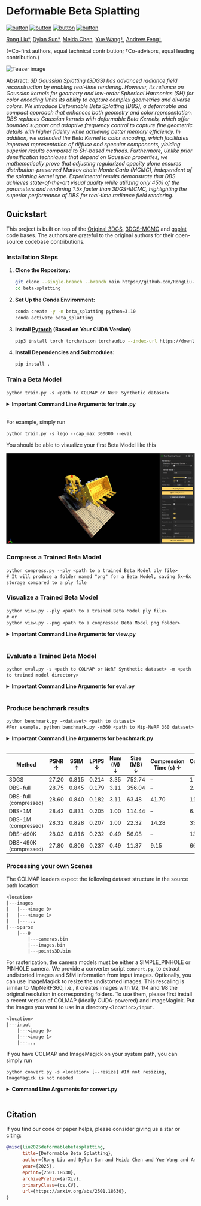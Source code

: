 # Deformable Beta Splatting

[![button](https://img.shields.io/badge/Project-Website-blue.svg?style=social&logo=Google-Chrome)](https://rongliu-leo.github.io/beta-splatting/)
[![button](https://img.shields.io/badge/Paper-arXiv-red.svg?style=social&logo=arXiv)](https://arxiv.org/abs/2501.18630)
[![button](https://img.shields.io/youtube/views/3ts52fBZRDs)](https://www.youtube.com/watch?v=3ts52fBZRDs)
[![button](https://img.shields.io/endpoint.svg?url=https://paperswithcode.com/badge/deformable-beta-splatting/novel-view-synthesis-on-nerf)](https://paperswithcode.com/sota/novel-view-synthesis-on-nerf?p=deformable-beta-splatting)




<span class="author-block">
  <a href="https://rongliu-leo.github.io/">Rong Liu*</a>,
</span>
<span class="author-block">
  <a href="">Dylan Sun*</a>,
</span>
<span class="author-block">
  <a href="https://www.linkedin.com/in/meida-chen-938a265b/">Meida Chen</a>,
</span>
<span class="author-block">
  <a href="https://yuewang.xyz/">Yue Wang†</a>,
</span>
<span class="author-block">
  <a href="https://scholar.google.com/citations?user=JKWxGfsAAAAJ&hl=en">Andrew Feng†</a>
</span>

(*Co-first authors, equal technical contribution; †Co-advisors, equal leading contribution.)

![Teaser image](assets/teaser.png)

Abstract: *3D Gaussian Splatting (3DGS) has advanced radiance field reconstruction by enabling real-time rendering. However, its reliance on Gaussian kernels for geometry and low-order Spherical Harmonics (SH) for color encoding limits its ability to capture complex geometries and diverse colors.
We introduce Deformable Beta Splatting (DBS), a deformable and compact approach that enhances both geometry and color representation. DBS replaces Gaussian kernels with deformable Beta Kernels, which offer bounded support and adaptive frequency control to capture fine geometric details with higher fidelity while achieving better memory efficiency. In addition, we extended the Beta Kernel to color encoding, which facilitates improved representation of diffuse and specular components, yielding superior results compared to SH-based methods. Furthermore, Unlike prior densification techniques that depend on Gaussian properties, we mathematically prove that adjusting regularized opacity alone ensures distribution-preserved Markov chain Monte Carlo (MCMC), independent of the splatting kernel type. Experimental results demonstrate that DBS achieves state-of-the-art visual quality while utilizing only 45\% of the parameters and rendering 1.5x faster than 3DGS-MCMC, highlighting the superior performance of DBS for real-time radiance field rendering.*

## Quickstart

This project is built on top of the [Original 3DGS](https://github.com/graphdeco-inria/gaussian-splatting), [3DGS-MCMC](https://github.com/ubc-vision/3dgs-mcmc) and [gsplat](https://github.com/nerfstudio-project/gsplat) code bases. The authors are grateful to the original authors for their open-source codebase contributions.

### Installation Steps

1. **Clone the Repository:**
   ```sh
   git clone --single-branch --branch main https://github.com/RongLiu-Leo/beta-splatting.git
   cd beta-splatting
   ```
1. **Set Up the Conda Environment:**
    ```sh
    conda create -y -n beta_splatting python=3.10
    conda activate beta_splatting
    ```
1. **Install [Pytorch](https://pytorch.org/get-started/locally/) (Based on Your CUDA Version)**
    ```sh
    pip3 install torch torchvision torchaudio --index-url https://download.pytorch.org/whl/cu118
    ```
1. **Install Dependencies and Submodules:**
    ```sh
    pip install .
    ```

### Train a Beta Model
```shell
python train.py -s <path to COLMAP or NeRF Synthetic dataset>
```
<details>
<summary><span style="font-weight: bold;">Important Command Line Arguments for train.py</span></summary>

  #### --source_path / -s
  Path to the source directory containing a COLMAP or Synthetic NeRF data set.
  #### --cap_max
  Number of primitives that the final model produces.
  #### --model_path / -m 
  Path where the trained model should be stored.
  #### --resolution / -r
  Image resolution downsample factor.
  #### --white_background / -w
  Whether use white background.
  #### --eval
  Whether use evaluation mode.
  #### --sh_degree
  Degree used in Spherical Harmonics (SH).
  #### --sb_number
  Light source number used in Spherical Betas (SB).

</details>
<br>

For example, simply run
```shell
python train.py -s lego --cap_max 300000 --eval
```
You should be able to visualize your first Beta Model like this

![Lego Demo](assets/lego.png)

### Compress a Trained Beta Model
```shell
python compress.py --ply <path to a trained Beta Model ply file>
# It will produce a folder named "png" for a Beta Model, saving 5x~6x storage compared to a ply file
```

### Visualize a Trained Beta Model
```shell
python view.py --ply <path to a trained Beta Model ply file>
# or
python view.py --png <path to a compressed Beta Model png folder>
```
<details>
<summary><span style="font-weight: bold;">Important Command Line Arguments for view.py</span></summary>

  #### --ply
  Path to a trained Beta Model.
  #### --port
  Port to connect to the viewer.

</details>
<br>

### Evaluate a Trained Beta Model
```shell
python eval.py -s <path to COLMAP or NeRF Synthetic dataset> -m <path to trained model directory> 
```
<details>
<summary><span style="font-weight: bold;">Important Command Line Arguments for eval.py</span></summary>

  #### --source_path / -s
  Path to the source directory containing a COLMAP or Synthetic NeRF data set.
  #### --model_path / -m 
  Path to the trained model directory where the trained model should be stored (```output/<random>``` by default).
  #### --iteration
  Loading trained iteration for rendering. "Best" by default.

</details>
<br>

### Produce benchmark results
```shell
python benchmark.py -<dataset> <path to dataset>
#For example, python benchmark.py -m360 <path to Mip-NeRF 360 dataset>
```
<details>
<summary><span style="font-weight: bold;">Important Command Line Arguments for benchmark.py</span></summary>

  #### --output_path
  Path to output directory. "eval" by default.
  #### --mipnerf360 / -m360
  Path to Mip-NeRF360 dataset
  #### --tanksandtemples / -tat 
  Path to Tanks and Temples dataset
  #### --deepblending / -db 
  Path to Deep Blending dataset
  #### --nerfsynthetic / -ns
  Path to NeRF Synthetic dataset

</details>
<br>

| Method                      | PSNR ↑ | SSIM ↑ | LPIPS ↓ | Num (M) ↓ | Size (MB) ↓ | Compression Time (s) ↓ | Compression Ratio ↑ |
|-----------------------------|--------|--------|---------|-----------|-------------|------------------------|---------------------|
| 3DGS                        | 27.20  | 0.815  | 0.214   | 3.35      | 752.74      | –                      | 1                   |
| DBS-full                    | 28.75  | 0.845  | 0.179   | 3.11      | 356.04      | –                      | 2.11                |
| DBS-full (compressed)       | 28.60  | 0.840  | 0.182   | 3.11      | 63.48       | 41.70                  | 11.86               |
| DBS-1M                      | 28.42  | 0.831  | 0.205   | 1.00      | 114.44      | –                      | 6.58                |
| DBS-1M (compressed)         | 28.32  | 0.828  | 0.207   | 1.00      | 22.32       | 14.28                  | 33.72               |
| DBS-490K                    | 28.03  | 0.816  | 0.232   | 0.49      | 56.08       | –                      | 13.42               |
| DBS-490K (compressed)       | 27.80  | 0.806  | 0.237   | 0.49      | 11.37       | 9.15                   | 66.20               |


### Processing your own Scenes

The COLMAP loaders expect the following dataset structure in the source path location:

```
<location>
|---images
|   |---<image 0>
|   |---<image 1>
|   |---...
|---sparse
    |---0
        |---cameras.bin
        |---images.bin
        |---points3D.bin
```

For rasterization, the camera models must be either a SIMPLE_PINHOLE or PINHOLE camera. We provide a converter script ```convert.py```, to extract undistorted images and SfM information from input images. Optionally, you can use ImageMagick to resize the undistorted images. This rescaling is similar to MipNeRF360, i.e., it creates images with 1/2, 1/4 and 1/8 the original resolution in corresponding folders. To use them, please first install a recent version of COLMAP (ideally CUDA-powered) and ImageMagick. Put the images you want to use in a directory ```<location>/input```.
```
<location>
|---input
    |---<image 0>
    |---<image 1>
    |---...
```
 If you have COLMAP and ImageMagick on your system path, you can simply run 
```shell
python convert.py -s <location> [--resize] #If not resizing, ImageMagick is not needed
```

<details>
<summary><span style="font-weight: bold;">Command Line Arguments for convert.py</span></summary>

  #### --no_gpu
  Flag to avoid using GPU in COLMAP.
  #### --skip_matching
  Flag to indicate that COLMAP info is available for images.
  #### --source_path / -s
  Location of the inputs.
  #### --camera 
  Which camera model to use for the early matching steps, ```OPENCV``` by default.
  #### --resize
  Flag for creating resized versions of input images.
  #### --colmap_executable
  Path to the COLMAP executable (```.bat``` on Windows).
  #### --magick_executable
  Path to the ImageMagick executable.
</details>
<br>

## Citation
If you find our code or paper helps, please consider giving us a star or citing:
```bibtex
@misc{liu2025deformablebetasplatting,
      title={Deformable Beta Splatting}, 
      author={Rong Liu and Dylan Sun and Meida Chen and Yue Wang and Andrew Feng},
      year={2025},
      eprint={2501.18630},
      archivePrefix={arXiv},
      primaryClass={cs.CV},
      url={https://arxiv.org/abs/2501.18630}, 
}
```